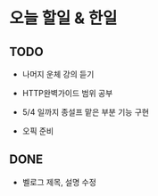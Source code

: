 # 오늘 할일 & 한일

## TODO

- 나머지 운체 강의 듣기

- HTTP완벽가이드 범위 공부

- 5/4 일까지 종설프 맡은 부분 기능 구현

- 오픽 준비

## DONE

- 벨로그 제목, 설명 수정
